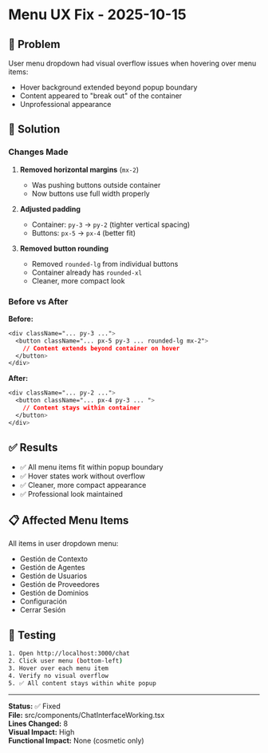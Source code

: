 # Menu UX Fix - 2025-10-15

## 🎯 Problem

User menu dropdown had visual overflow issues when hovering over menu items:
- Hover background extended beyond popup boundary
- Content appeared to "break out" of the container
- Unprofessional appearance

## 🔧 Solution

### Changes Made

1. **Removed horizontal margins** (`mx-2`)
   - Was pushing buttons outside container
   - Now buttons use full width properly

2. **Adjusted padding**
   - Container: `py-3` → `py-2` (tighter vertical spacing)
   - Buttons: `px-5` → `px-4` (better fit)

3. **Removed button rounding**
   - Removed `rounded-lg` from individual buttons
   - Container already has `rounded-xl`
   - Cleaner, more compact look

### Before vs After

**Before:**
```css
<div className="... py-3 ...">
  <button className="... px-5 py-3 ... rounded-lg mx-2">
    // Content extends beyond container on hover
  </button>
</div>
```

**After:**
```css
<div className="... py-2 ...">
  <button className="... px-4 py-3 ... ">
    // Content stays within container
  </button>
</div>
```

## ✅ Results

- ✅ All menu items fit within popup boundary
- ✅ Hover states work without overflow
- ✅ Cleaner, more compact appearance
- ✅ Professional look maintained

## 📋 Affected Menu Items

All items in user dropdown menu:
- Gestión de Contexto
- Gestión de Agentes
- Gestión de Usuarios
- Gestión de Proveedores
- Gestión de Dominios
- Configuración
- Cerrar Sesión

## 🧪 Testing

```bash
1. Open http://localhost:3000/chat
2. Click user menu (bottom-left)
3. Hover over each menu item
4. Verify no visual overflow
5. ✅ All content stays within white popup
```

---

**Status:** ✅ Fixed  
**File:** src/components/ChatInterfaceWorking.tsx  
**Lines Changed:** 8  
**Visual Impact:** High  
**Functional Impact:** None (cosmetic only)

